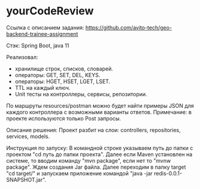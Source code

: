 # yourCodeReview

Ссылка с описанием задания:
https://github.com/avito-tech/geo-backend-trainee-assignment

Стэк: Spring Boot, java 11

Реализовал:
- хранилище строк, списков, словарей.
- операторы: GET, SET, DEL, KEYS.
- операторы: HGET, HSET, LGET, LSET.
- TTL на каждый ключ.
- Unit тесты на контроллеры, сервисы, репозитории.

По маршруты resources/postman можно будет найти примеры JSON для каждого контроллера с возможными варианты ответов.
Примечание: в проекте используются только Post запросы.

Описание решения:
Проект разбит на слои: controllers, repositories, services, models.

Инструкция по запуску:
В командной строке указываем путь до папки с проектом "cd путь до папки проекта". Далее если Maven установлен на системе,
то вводим команду "mvn package", если нет то "mvnw package". Ждем создания Jar файла.
Далее переходим в папку target "cd target/" и запускаем приложение командой "java -jar redis-0.0.1-SNAPSHOT.jar".


